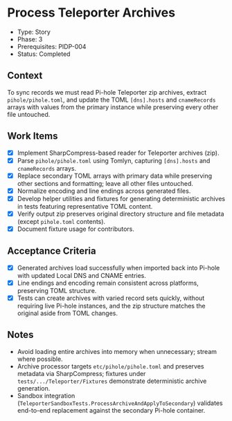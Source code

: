 # Process Teleporter Archives
- Type: Story
- Phase: 3
- Prerequisites: PIDP-004
- Status: Completed

## Context
To sync records we must read Pi-hole Teleporter zip archives, extract `pihole/pihole.toml`, and update the TOML `[dns].hosts` and `cnameRecords` arrays with values from the primary instance while preserving every other file untouched.

## Work Items
- [x] Implement SharpCompress-based reader for Teleporter archives (zip).
- [x] Parse `pihole/pihole.toml` using Tomlyn, capturing `[dns].hosts` and `cnameRecords` arrays.
- [x] Replace secondary TOML arrays with primary data while preserving other sections and formatting; leave all other files untouched.
- [x] Normalize encoding and line endings across generated files.
- [x] Develop helper utilities and fixtures for generating deterministic archives in tests featuring representative TOML content.
- [x] Verify output zip preserves original directory structure and file metadata (except `pihole.toml` contents).
- [x] Document fixture usage for contributors.

## Acceptance Criteria
- [x] Generated archives load successfully when imported back into Pi-hole with updated Local DNS and CNAME entries.
- [x] Line endings and encoding remain consistent across platforms, preserving TOML structure.
- [x] Tests can create archives with varied record sets quickly, without requiring live Pi-hole instances, and the zip structure matches the original aside from TOML changes.

## Notes
- Avoid loading entire archives into memory when unnecessary; stream where possible.
- Archive processor targets `etc/pihole/pihole.toml` and preserves metadata via SharpCompress; fixtures under `tests/.../Teleporter/Fixtures` demonstrate deterministic archive generation.
- Sandbox integration (`TeleporterSandboxTests.ProcessArchiveAndApplyToSecondary`) validates end-to-end replacement against the secondary Pi-hole container.
